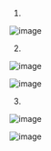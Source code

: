 1. 
![image](https://user-images.githubusercontent.com/74185337/236622956-d3f053b5-6c2b-46f5-b8e7-32f00e4aebfb.png)

2. 
![image](https://user-images.githubusercontent.com/74185337/236623181-f3cb8dfa-d5cb-4978-9f05-bc65751a1b13.png)

![image](https://user-images.githubusercontent.com/74185337/236675142-409c1fce-af58-42ea-b6ac-11e2692f9cf1.png)



3. 
![image](https://user-images.githubusercontent.com/74185337/236625626-7ba9133f-fe78-4ae9-9c92-ba8df24de37f.png)

![image](https://user-images.githubusercontent.com/74185337/236675181-0349a9fd-5205-4f0d-81a9-e5fd6241a622.png)
